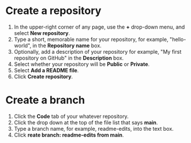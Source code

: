# Create a repository
1. In the upper-right corner of any page, use the **+** drop-down menu, and select **New repository**.
2. Type a short, memorable name for your repository, for example, "hello-world", in the **Repository name** box. 
3. Optionally, add a description of your repository for example, "My first repository on GitHub" in the **Description** box.
4. Select whether your repository will be **Public** or **Private**.
5. Select **Add a README file**.
6. Click **Create repository**.
# Create a branch
1. Click the **Code** tab of your whatever repository.
2. Click the drop down at the top of the file list that says **main**.
3. Type a branch name, for example, readme-edits, into the text box.
4. Click **reate branch: readme-edits from main**.
